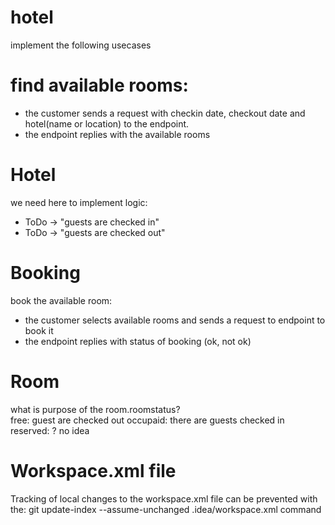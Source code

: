 # hotel
implement the following usecases

# find available rooms: 
- the customer sends a request with checkin date, checkout date and hotel(name or location) to the endpoint.
- the endpoint replies with the available rooms

# Hotel

we need here to implement logic:
- ToDo -> "guests are checked in"
- ToDo -> "guests are checked out"

# Booking
book the available room:
- the customer selects available rooms and sends a request to endpoint to book it
- the endpoint replies with status of booking (ok, not ok)

# Room

what is purpose of the room.roomstatus?  
free: guest are checked out
occupaid: there are guests checked in
reserved: ? no idea


# Workspace.xml file
Tracking of local changes to the workspace.xml file can be prevented with the:
git update-index --assume-unchanged .idea/workspace.xml command
